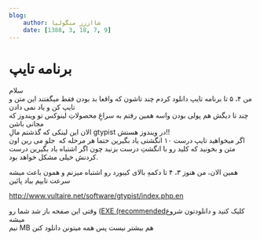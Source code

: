 ```yaml
---
blog:
    author: شااززز منگولیا
    date: [1388, 3, 18, 7, 9]
---
```

# برنامه تایپ

<div class="cnt">
<p>سلام<br/>من ۴، ۵ تا برنامه تایپ دانلود کردم چند تاشون که واقعا بد بودن فقط میگفتند این متن و تایپ کن و یاد نمی دادن<br/>چند تا دیگش هم پولى بودن واسه همین رفتم به سراغِ محصولاتِ لینوکس تو ویندوز که مجانى باشن<br/>الان این لینکى که گذشتم مالِ gtypist در ویندوز هستش!!<br/>اگر میخواهید تایپ درست ۱۰ انگشتی یاد بگیرین حتما هر مرحله که  جلو می رین اون متن و بخونید که کلید رو با انگشتِ درست بزنید چون اگر
اشتباه یاد بگیرین درست کردنش خیلى مشکل خواهد بود.</p>
<p>همین الان، من هنوز ۳، ۴ تا دکمهِ
بالاى کیبورد رو اشتباه میزنم و همون باعث میشه سرعت تایپم بیاد پائین</p>
<p><a href="http://www.vultaire.net/software/gtypist/index.php.en">http://www.vultaire.net/software/gtypist/index.php.en</a></p>
<p>وقتى این صفحه باز شد شما رو (<a href="http://www.vultaire.net/software/gtypist/files/gtypist-win32.exe">EXE (recommended</a>کلیک کنید و دانلودتون شروع میشه<br/>نیم MB هم بیشتر نیست پس همه میتونن دانلود کنن</p>
</div>
